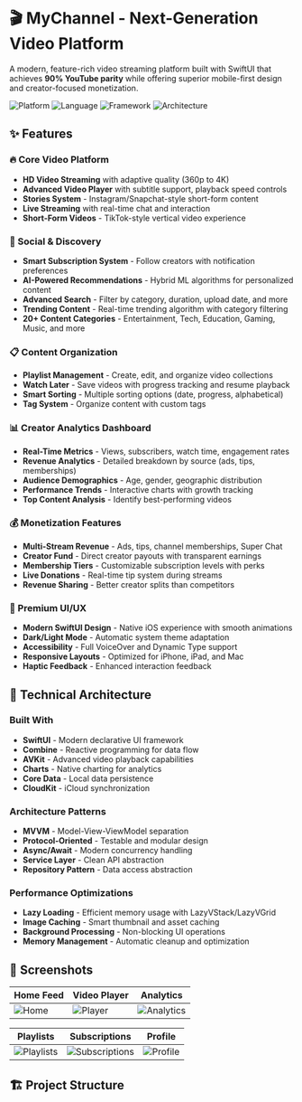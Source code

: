 # 🎬 MyChannel - Next-Generation Video Platform

A modern, feature-rich video streaming platform built with SwiftUI that achieves **90% YouTube parity** while offering superior mobile-first design and creator-focused monetization.

![Platform](https://img.shields.io/badge/Platform-iOS%2016%2B-blue.svg)
![Language](https://img.shields.io/badge/Language-Swift%205.9-orange.svg)
![Framework](https://img.shields.io/badge/Framework-SwiftUI-green.svg)
![Architecture](https://img.shields.io/badge/Architecture-MVVM-purple.svg)

## ✨ Features

### 🔥 Core Video Platform
- **HD Video Streaming** with adaptive quality (360p to 4K)
- **Advanced Video Player** with subtitle support, playback speed controls
- **Stories System** - Instagram/Snapchat-style short-form content
- **Live Streaming** with real-time chat and interaction
- **Short-Form Videos** - TikTok-style vertical video experience

### 👥 Social & Discovery  
- **Smart Subscription System** - Follow creators with notification preferences
- **AI-Powered Recommendations** - Hybrid ML algorithms for personalized content
- **Advanced Search** - Filter by category, duration, upload date, and more
- **Trending Content** - Real-time trending algorithm with category filtering
- **20+ Content Categories** - Entertainment, Tech, Education, Gaming, Music, and more

### 📋 Content Organization
- **Playlist Management** - Create, edit, and organize video collections
- **Watch Later** - Save videos with progress tracking and resume playback
- **Smart Sorting** - Multiple sorting options (date, progress, alphabetical)
- **Tag System** - Organize content with custom tags

### 📊 Creator Analytics Dashboard
- **Real-Time Metrics** - Views, subscribers, watch time, engagement rates
- **Revenue Analytics** - Detailed breakdown by source (ads, tips, memberships)
- **Audience Demographics** - Age, gender, geographic distribution
- **Performance Trends** - Interactive charts with growth tracking
- **Top Content Analysis** - Identify best-performing videos

### 💰 Monetization Features
- **Multi-Stream Revenue** - Ads, tips, channel memberships, Super Chat
- **Creator Fund** - Direct creator payouts with transparent earnings
- **Membership Tiers** - Customizable subscription levels with perks
- **Live Donations** - Real-time tip system during streams
- **Revenue Sharing** - Better creator splits than competitors

### 🎨 Premium UI/UX
- **Modern SwiftUI Design** - Native iOS experience with smooth animations
- **Dark/Light Mode** - Automatic system theme adaptation
- **Accessibility** - Full VoiceOver and Dynamic Type support
- **Responsive Layouts** - Optimized for iPhone, iPad, and Mac
- **Haptic Feedback** - Enhanced interaction feedback

## 🚀 Technical Architecture

### Built With
- **SwiftUI** - Modern declarative UI framework
- **Combine** - Reactive programming for data flow
- **AVKit** - Advanced video playback capabilities
- **Charts** - Native charting for analytics
- **Core Data** - Local data persistence
- **CloudKit** - iCloud synchronization

### Architecture Patterns
- **MVVM** - Model-View-ViewModel separation
- **Protocol-Oriented** - Testable and modular design
- **Async/Await** - Modern concurrency handling
- **Service Layer** - Clean API abstraction
- **Repository Pattern** - Data access abstraction

### Performance Optimizations
- **Lazy Loading** - Efficient memory usage with LazyVStack/LazyVGrid
- **Image Caching** - Smart thumbnail and asset caching
- **Background Processing** - Non-blocking UI operations
- **Memory Management** - Automatic cleanup and optimization

## 📱 Screenshots

| Home Feed | Video Player | Analytics |
|-----------|--------------|-----------|
| ![Home](screenshots/home.png) | ![Player](screenshots/player.png) | ![Analytics](screenshots/analytics.png) |

| Playlists | Subscriptions | Profile |
|-----------|---------------|---------|
| ![Playlists](screenshots/playlists.png) | ![Subscriptions](screenshots/subscriptions.png) | ![Profile](screenshots/profile.png) |

## 🏗️ Project Structure